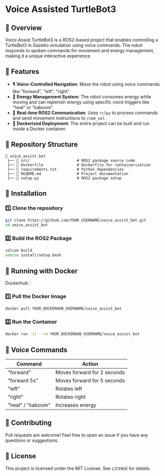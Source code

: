 # Voice Assisted TurtleBot3

## 📌 Overview
Voice Assist TurtleBot3 is a ROS2-based project that enables controlling a TurtleBot3 in Gazebo simulation using voice commands. The robot responds to spoken commands for movement and energy management, making it a unique interactive experience.

## 🚀 Features
- 🎙️ **Voice-Controlled Navigation**: Move the robot using voice commands like "forward", "left", "right".
- 🔋 **Energy Management System**: The robot consumes energy while moving and can replenish energy using specific voice triggers like "heal" or "kaboom".
- 📡 **Real-time ROS2 Communication**: Uses `rclpy` to process commands and send movement instructions to `/cmd_vel`.
- 🐳 **Dockerized Deployment**: The entire project can be built and run inside a Docker container.

## 📁 Repository Structure
```
📂 voice_assist_bot
 ├── 📂 src/                     # ROS2 package source code
 ├── 📄 Dockerfile               # Dockerfile for containerization
 ├── 📄 requirements.txt         # Python dependencies
 ├── 📄 README.md                # Project documentation
 ├── 📄 setup.py                 # ROS2 package setup
```

## 🔧 Installation
### **1️⃣ Clone the repository**
```bash
git clone https://github.com/YOUR_USERNAME/voice_assist_bot.git
cd voice_assist_bot
```
### **2️⃣ Build the ROS2 Package**
```bash
colcon build
source install/setup.bash
```

## 🐳 Running with Docker

Dockerhub : 

### **1️⃣ Pull the Docker Image**
```bash
docker pull YOUR_DOCKERHUB_USERNAME/voice_assist_bot
```
### **2️⃣ Run the Container**
```bash
docker run -it --rm YOUR_DOCKERHUB_USERNAME/voice_assist_bot
```

## 🎤 Voice Commands
| Command      | Action |
|-------------|--------|
| "forward"    | Moves forward for 2 seconds |
| "forward 5s" | Moves forward for 5 seconds |
| "left"       | Rotates left |
| "right"      | Rotates right |
| "heal" / "kaboom" | Increases energy |

## 🤝 Contributing
Pull requests are welcome! Feel free to open an issue if you have any questions or suggestions.

## 📜 License
This project is licensed under the MIT License. See `LICENSE` for details.
